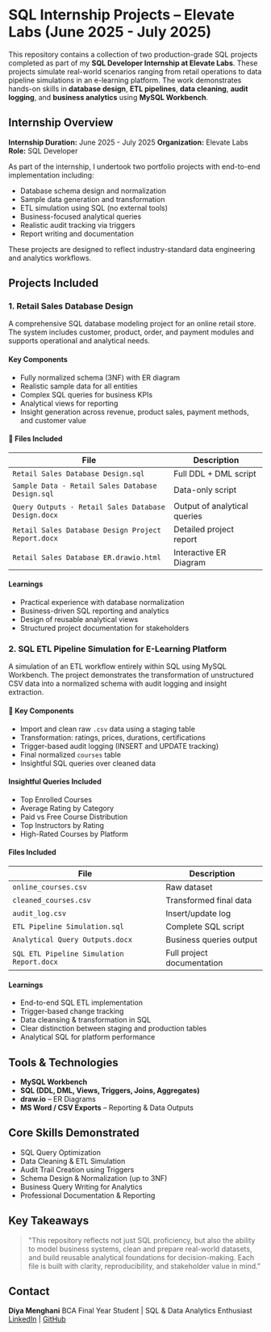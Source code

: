 # SQL Internship Projects – Elevate Labs (June 2025 - July 2025)

This repository contains a collection of two production-grade SQL projects completed as part of my **SQL Developer Internship at Elevate Labs**. These projects simulate real-world scenarios ranging from retail operations to data pipeline simulations in an e-learning platform. The work demonstrates hands-on skills in **database design**, **ETL pipelines**, **data cleaning**, **audit logging**, and **business analytics** using **MySQL Workbench**.


## Internship Overview

**Internship Duration:** June 2025 - July 2025
**Organization:** Elevate Labs
**Role:** SQL Developer  


As part of the internship, I undertook two portfolio projects with end-to-end implementation including:

- Database schema design and normalization
- Sample data generation and transformation
- ETL simulation using SQL (no external tools)
- Business-focused analytical queries
- Realistic audit tracking via triggers
- Report writing and documentation

These projects are designed to reflect industry-standard data engineering and analytics workflows.


## Projects Included

### 1. Retail Sales Database Design

A comprehensive SQL database modeling project for an online retail store. The system includes customer, product, order, and payment modules and supports operational and analytical needs.

#### Key Components

* Fully normalized schema (3NF) with ER diagram
* Realistic sample data for all entities
* Complex SQL queries for business KPIs
* Analytical views for reporting
* Insight generation across revenue, product sales, payment methods, and customer value


#### 📘 Files Included

| File                                                | Description                  |
| --------------------------------------------------- | ---------------------------- |
| `Retail Sales Database Design.sql`                  | Full DDL + DML script        |
| `Sample Data - Retail Sales Database Design.sql`    | Data-only script             |
| `Query Outputs - Retail Sales Database Design.docx` | Output of analytical queries |
| `Retail Sales Database Design Project Report.docx`  | Detailed project report      |
| `Retail Sales Database ER.drawio.html`              | Interactive ER Diagram       |


#### Learnings

* Practical experience with database normalization
* Business-driven SQL reporting and analytics
* Design of reusable analytical views
* Structured project documentation for stakeholders


### 2️. SQL ETL Pipeline Simulation for E-Learning Platform

A simulation of an ETL workflow entirely within SQL using MySQL Workbench. The project demonstrates the transformation of unstructured CSV data into a normalized schema with audit logging and insight extraction.

#### 🔧 Key Components

* Import and clean raw `.csv` data using a staging table
* Transformation: ratings, prices, durations, certifications
* Trigger-based audit logging (INSERT and UPDATE tracking)
* Final normalized `courses` table
* Insightful SQL queries over cleaned data

#### Insightful Queries Included

* Top Enrolled Courses
* Average Rating by Category
* Paid vs Free Course Distribution
* Top Instructors by Rating
* High-Rated Courses by Platform

#### Files Included

| File                                      | Description                |
| ----------------------------------------- | -------------------------- |
| `online_courses.csv`                      | Raw dataset                |
| `cleaned_courses.csv`                     | Transformed final data     |
| `audit_log.csv`                           | Insert/update log          |
| `ETL Pipeline Simulation.sql`             | Complete SQL script        |
| `Analytical Query Outputs.docx`           | Business queries output    |
| `SQL ETL Pipeline Simulation Report.docx` | Full project documentation |


#### Learnings

- End-to-end SQL ETL implementation
- Trigger-based change tracking
- Data cleansing & transformation in SQL
- Clear distinction between staging and production tables
- Analytical SQL for platform performance


## Tools & Technologies

- **MySQL Workbench**
- **SQL (DDL, DML, Views, Triggers, Joins, Aggregates)**
- **draw\.io** – ER Diagrams
- **MS Word / CSV Exports** – Reporting & Data Outputs


## Core Skills Demonstrated

- SQL Query Optimization
- Data Cleaning & ETL Simulation
- Audit Trail Creation using Triggers
- Schema Design & Normalization (up to 3NF)
- Business Query Writing for Analytics
- Professional Documentation & Reporting


## Key Takeaways

> "This repository reflects not just SQL proficiency, but also the ability to model business systems, clean and prepare real-world datasets, and build reusable analytical foundations for decision-making. Each file is built with clarity, reproducibility, and stakeholder value in mind."


## Contact

**Diya Menghani**
BCA Final Year Student | SQL & Data Analytics Enthusiast
[LinkedIn](https://www.linkedin.com/in/diya-menghani-ab409031a/) | [GitHub](https://github.com/diyamenghani007)
